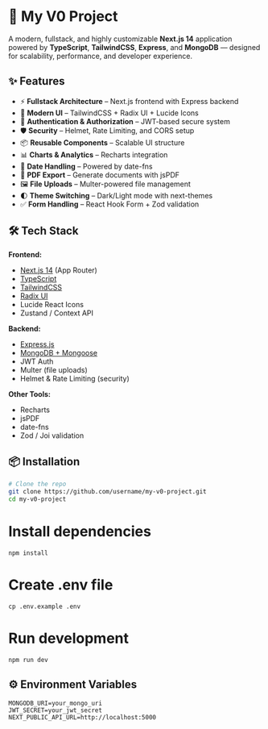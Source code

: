 # 🚀 My V0 Project

A modern, fullstack, and highly customizable **Next.js 14** application powered by **TypeScript**, **TailwindCSS**, **Express**, and **MongoDB** — designed for scalability, performance, and developer experience.

## ✨ Features
- ⚡ **Fullstack Architecture** – Next.js frontend with Express backend
- 🎨 **Modern UI** – TailwindCSS + Radix UI + Lucide Icons
- 🔐 **Authentication & Authorization** – JWT-based secure system
- 🛡 **Security** – Helmet, Rate Limiting, and CORS setup
- 📦 **Reusable Components** – Scalable UI structure
- 📊 **Charts & Analytics** – Recharts integration
- 📅 **Date Handling** – Powered by date-fns
- 📄 **PDF Export** – Generate documents with jsPDF
- 🖼 **File Uploads** – Multer-powered file management
- 🌓 **Theme Switching** – Dark/Light mode with next-themes
- ✅ **Form Handling** – React Hook Form + Zod validation

## 🛠 Tech Stack

**Frontend:**
- [Next.js 14](https://nextjs.org/) (App Router)
- [TypeScript](https://www.typescriptlang.org/)
- [TailwindCSS](https://tailwindcss.com/)
- [Radix UI](https://www.radix-ui.com/)
- Lucide React Icons
- Zustand / Context API

**Backend:**
- [Express.js](https://expressjs.com/)
- [MongoDB + Mongoose](https://mongoosejs.com/)
- JWT Auth
- Multer (file uploads)
- Helmet & Rate Limiting (security)

**Other Tools:**
- Recharts
- jsPDF
- date-fns
- Zod / Joi validation

## 📦 Installation

```bash
# Clone the repo
git clone https://github.com/username/my-v0-project.git
cd my-v0-project
```

# Install dependencies
```
npm install
```

# Create .env file
```
cp .env.example .env
```

# Run development
```
npm run dev
```

## ⚙ Environment Variables
```
MONGODB_URI=your_mongo_uri
JWT_SECRET=your_jwt_secret
NEXT_PUBLIC_API_URL=http://localhost:5000
```
